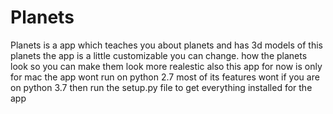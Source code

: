 # Planets
Planets is a app which teaches you about planets and has 3d models of this planets the app is a little customizable you can change. how the planets look so you can make them look more realestic also this app for now is only for mac the app wont run on python 2.7 most of its features wont if you are on python 3.7 then run the setup.py file to get everything installed for the app
